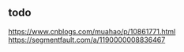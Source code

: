 
##  todo
https://www.cnblogs.com/muahao/p/10861771.html
https://segmentfault.com/a/1190000008836467